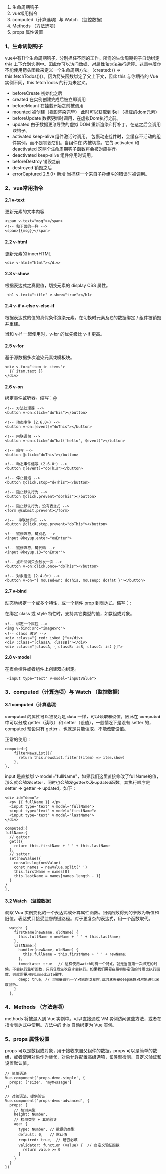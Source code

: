 
1. 生命周期钩子
2. vue常用指令
3. computed（计算选项）与 Watch （监控数据）
4. Methods （方法选项）
5. props 属性设置


### 1、生命周期钩子

vue中有11个生命周期钩子，分别担任不同的工作。所有的生命周期钩子自动绑定 this 上下文到实例中。因此你可以访问数据，对属性和方法进行运算。这意味着你不能使用箭头函数来定义一个生命周期方法。（created: () => this.fetchTodos())）。因为箭头函数绑定了父上下文，因此 this 与你期待的 Vue 实例不同，this.fetchTodos 的行为未定义。

- beforeCreate 初始化之后
- created  在实例创建完成后被立即调用
- beforeMount 在挂载开始之前被调用
- mounted 被创建（视图渲染完毕） 此时可以获取到 $el （挂载的dom元素）
- beforeUpdate 数据更新时调用，在虚拟Dom执行之前。
- updated 由于数据更改导致的虚拟 DOM 重新渲染和打补丁，在这之后会调用该钩子。
- activated keep-alive 组件激活时调用。<keep-alive> 包裹动态组件时，会缓存不活动的组件实例，而不是销毁它们。当组件在 <keep-alive> 内被切换，它的 activated 和 deactivated 这两个生命周期钩子函数将会被对应执行。
- deactivated keep-alive 组件停用时调用。
- beforeDestroy 销毁之前
- destroyed 销毁之后
- errorCaptured 2.5.0+ 新增 当捕获一个来自子孙组件的错误时被调用。

### 2、vue常用指令

#### 2.1 v-text 
更新元素的文本内容

	<span v-text="msg"></span>
	<!-- 和下面的一样 -->
	<span>{{msg}}</span>

#### 2.2 v-html
更新元素的 innerHTML

    <div v-html="html"></div>

#### 2.3 v-show

根据表达式之真假值，切换元素的 display CSS 属性。

     <h1 v-text="title" v-show="true"></h1>
#### 2.4 v-if v-else v-else-if

根据表达式的值的真假条件渲染元素。在切换时元素及它的数据绑定 / 组件被销毁并重建。

当和 v-if 一起使用时，v-for 的优先级比 v-if 更高。

#### 2.5 v-for

基于源数据多次渲染元素或模板块。

    <div v-for="item in items">
	  {{ item.text }}
	</div>

#### 2.6 v-on

绑定事件监听器。缩写：@

    <!-- 方法处理器 -->
	<button v-on:click="doThis"></button>
	
	<!-- 动态事件 (2.6.0+) -->
	<button v-on:[event]="doThis"></button>
	
	<!-- 内联语句 -->
	<button v-on:click="doThat('hello', $event)"></button>
	
	<!-- 缩写 -->
	<button @click="doThis"></button>
	
	<!-- 动态事件缩写 (2.6.0+) -->
	<button @[event]="doThis"></button>
	
	<!-- 停止冒泡 -->
	<button @click.stop="doThis"></button>
	
	<!-- 阻止默认行为 -->
	<button @click.prevent="doThis"></button>
	
	<!-- 阻止默认行为，没有表达式 -->
	<form @submit.prevent></form>
	
	<!--  串联修饰符 -->
	<button @click.stop.prevent="doThis"></button>
	
	<!-- 键修饰符，键别名 -->
	<input @keyup.enter="onEnter">
	
	<!-- 键修饰符，键代码 -->
	<input @keyup.13="onEnter">
	
	<!-- 点击回调只会触发一次 -->
	<button v-on:click.once="doThis"></button>
	
	<!-- 对象语法 (2.4.0+) -->
	<button v-on="{ mousedown: doThis, mouseup: doThat }"></button>

#### 2.7 v-bind

动态地绑定一个或多个特性，或一个组件 prop 到表达式。缩写：:

在绑定 class 或 style 特性时，支持其它类型的值，如数组或对象。

	<!-- 绑定一个属性 -->
	<img v-bind:src="imageSrc">
    <!-- class 绑定 -->
	<div :class="{ red: isRed }"></div>
	<div :class="[classA, classB]"></div>
	<div :class="[classA, { classB: isB, classC: isC }]">

#### 2.8 v-model
在表单控件或者组件上创建双向绑定。

     <input type="text" v-model="inputValue">

### 3、computed（计算选项）与 Watch （监控数据）

#### 3.1 computed（计算选项）


computed 的属性可以被视为是 data 一样，可以读取和设值，因此在 computed 中可以分成 getter（读取） 和 setter（设值），一般情况下是没有 setter 的，computed 预设只有 getter ，也就是只能读取，不能改变设值。

正常的使用：

    computed:{
	    filterNewsList(){
	      return this.newsList.filter((item) => item.show)
	    }, 
  	},


input 是直接绑 v-model="fullName"，如果我们这里直接修改了fullName的值，那么就会触发setter，同时也会触发getter以及updated函数。其执行顺序是setter -> getter -> updated，如下：

	<div id="demo">
      <p> {{ fullName }} </p>
      <input type="text" v-model="fullName">
      <input type="text" v-model="firstName">
      <input type="text" v-model="lastName">
    </div>

    computed:{
    fullName:{
      // getter
      get(){
        return this.firstName + ' ' + this.lastName
      },
      // setter
      set(newValue){
        console.log(newValue)
        const names = newValue.split(' ')
        this.firstName = names[0]
        this.lastName = names[names.length - 1]
      }
    }
 	},



#### 3.2 Watch （监控数据）
观察 Vue 实例变化的一个表达式或计算属性函数。回调函数得到的参数为新值和旧值。表达式只接受监督的键路径。对于更复杂的表达式，用一个函数取代。


      watch: {
	    firstName(newName, oldName) {
	      this.fullName = newName + ' ' + this.lastName;
	    },
	    lastName:{
	      handler(newName, oldName) {
	        this.fullName = this.firstName + ' ' + newName;
	      },
	      immediate: true , // 这样使用watch时有一个特点，就是当值第一次绑定的时候，不会执行监听函数，只有值发生改变才会执行。如果我们需要在最初绑定值的时候也执行函数，则就需要用到immediate属性。
	      deep: true, // 当需要监听一个对象的改变时,此时就需要deep属性对对象进行深度监听。
	    }
	  },



### 4、Methods （方法选项）


methods 将被混入到 Vue 实例中。可以直接通过 VM 实例访问这些方法，或者在指令表达式中使用。方法中的 this 自动绑定为 Vue 实例。



### 5、props 属性设置

props 可以是数组或对象，用于接收来自父组件的数据。props 可以是简单的数组，或者使用对象作为替代，对象允许配置高级选项，如类型检测、自定义验证和设置默认值。


	// 简单语法
	Vue.component('props-demo-simple', {
	  props: ['size', 'myMessage']
	})
	
	// 对象语法，提供验证
	Vue.component('props-demo-advanced', {
	  props: {
	    // 检测类型
	    height: Number,
	    // 检测类型 + 其他验证
	    age: {
	      type: Number, // 数据的类型
	      default: 0,	// 默认值
	      required: true,  // 是否必填
	      validator: function (value) {  // 自定义验证函数
	        return value >= 0
	      }
	    }
	  }
	})





